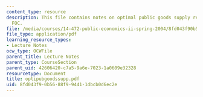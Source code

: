 ```yaml
---
content_type: resource
description: This file contains notes on optimal public goods supply regarding Samuelson
  FOC.
file: /media/courses/14-472-public-economics-ii-spring-2004/8fd043f90b5688f994411dbcb0d6ec2e_optipubgoodssupp.pdf
file_type: application/pdf
learning_resource_types:
- Lecture Notes
ocw_type: OCWFile
parent_title: Lecture Notes
parent_type: CourseSection
parent_uid: 42606420-c7a5-9a6e-7023-1a0609e32328
resourcetype: Document
title: optipubgoodssupp.pdf
uid: 8fd043f9-0b56-88f9-9441-1dbcb0d6ec2e
---
```


